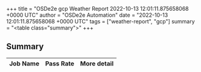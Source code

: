 +++
title = "OSDe2e gcp Weather Report 2022-10-13 12:01:11.875658068 +0000 UTC"
author = "OSDe2e Automation"
date = "2022-10-13 12:01:11.875658068 +0000 UTC"
tags = ["weather-report", "gcp"]
summary = "<table class=\"summary\"></table>"
+++
## Summary

| Job Name | Pass Rate | More detail |
|----------|-----------|-------------|




